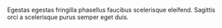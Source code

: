 Egestas egestas fringilla phasellus faucibus
scelerisque eleifend. Sagittis orci a
scelerisque purus semper eget duis.

